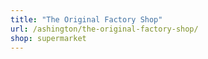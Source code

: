 ```yaml
---
title: "The Original Factory Shop"
url: /ashington/the-original-factory-shop/
shop: supermarket
---
```

